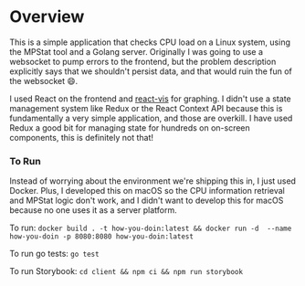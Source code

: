 # Overview

This is a simple application that checks CPU load on a Linux system, using the MPStat tool and a Golang server. Originally I was going to use a websocket to pump errors to the frontend, but the problem description explicitly says that we shouldn't persist data, and that would ruin the fun of the websocket 😄. 

I used React on the frontend and [react-vis](http://uber.github.io/react-vis/documentation/) for graphing. I didn't use a state management system like Redux or the React Context API because this is fundamentally a very simple application, and those are overkill. I have used Redux a good bit for managing state for hundreds on on-screen components, this is definitely not that! 

### To Run

Instead of worrying about the environment we're shipping this in, I just used Docker. Plus, I developed this on macOS so the CPU information retrieval and MPStat logic don't work, and I didn't want to develop this for macOS because no one uses it as a server platform. 

To run: `docker build . -t how-you-doin:latest && docker run -d  --name how-you-doin -p 8080:8080 how-you-doin:latest`

To run go tests: `go test`

To run Storybook: `cd client && npm ci && npm run storybook`

<!-- TODO: flesh this out more! -->